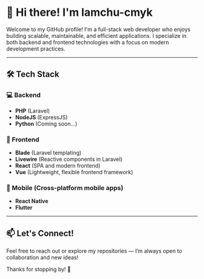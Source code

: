 # 👋 Hi there! I'm lamchu-cmyk

Welcome to my GitHub profile! I'm a full-stack web developer who enjoys building scalable, maintainable, and efficient applications. I specialize in both backend and frontend technologies with a focus on modern development practices.

---

## 🛠️ Tech Stack

### 💻 Backend
- **PHP** (Laravel)
- **NodeJS** (ExpressJS)
- **Python** (Coming soon...)

### 🎨 Frontend
- **Blade** (Laravel templating)
- **Livewire** (Reactive components in Laravel)
- **React** (SPA and modern frontend)
- **Vue** (Lightweight, flexible frontend framework)

### 📱 Mobile (Cross-platform mobile apps)
- **React Native** 
- **Flutter** 

---

## 📫 Let's Connect!
Feel free to reach out or explore my repositories — I’m always open to collaboration and new ideas!

Thanks for stopping by! 🙌

